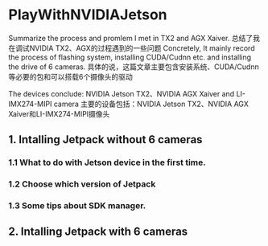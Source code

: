 # PlayWithNVIDIAJetson
Summarize the process and promlem I met in TX2 and AGX  Xaiver.
总结了我在调试NVIDIA TX2、AGX的过程遇到的一些问题
Concretely, It mainly record the process of flashing system, installing CUDA/Cudnn etc. and installing the drive of 6 cameras.
具体的说，这篇文章主要包含安装系统、CUDA/Cudnn等必要的包和可以搭载6个摄像头的驱动

The devices conclude: NVIDIA Jetson TX2、NVIDIA AGX Xaiver and LI-IMX274-MIPI camera
主要的设备包括：NVIDIA Jetson TX2、NVIDIA AGX Xaiver和LI-IMX274-MIPI摄像头

## 1. Intalling Jetpack without 6 cameras
### 1.1 What to do with Jetson device in the first time.
### 1.2 Choose which version of Jetpack
### 1.3 Some tips about SDK manager.
## 2. Intalling Jetpack with 6 cameras
